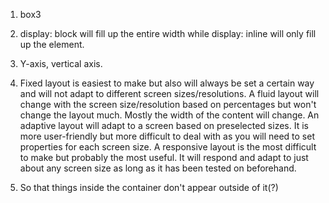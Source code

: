 1. box3

2. display: block will fill up the entire width while display: inline will only fill up the element.

3. Y-axis, vertical axis.

4. Fixed layout is easiest to make but also will always be set a certain way and will not adapt to different screen sizes/resolutions.
A fluid layout will change with the screen size/resolution based on percentages but won't change the layout much. Mostly the width of the content will change.
An adaptive layout will adapt to a screen based on preselected sizes. It is more user-friendly but more difficult to deal with as you will need to set properties for each screen size.
A responsive layout is the most difficult to make but probably the most useful. It will respond and adapt to just about any screen size as long as it has been tested on beforehand.

5. So that things inside the container don't appear outside of it(?)